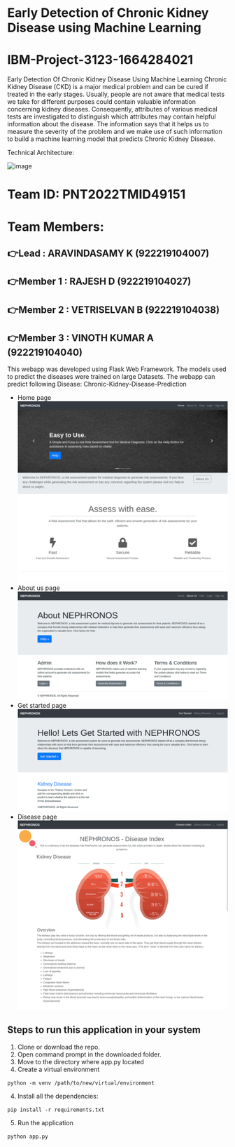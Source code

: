 # Early Detection of Chronic Kidney Disease using Machine Learning
# IBM-Project-3123-1664284021
Early Detection Of Chronic Kidney Disease Using Machine Learning
Chronic Kidney Disease (CKD) is a major medical problem and can be cured if treated in the early stages. Usually, people are not aware that medical tests we take for different purposes could contain valuable information concerning kidney diseases. Consequently, attributes of various medical tests are investigated to distinguish which attributes may contain helpful information about the disease. The information says that it helps us to measure the severity of the problem and we make use of such information to build a machine learning model that predicts Chronic Kidney Disease.

Technical Architecture:

![image](https://user-images.githubusercontent.com/80167752/192278788-83096ae7-b295-4e0a-a868-d2cc56cf48b9.png)

# Team ID: PNT2022TMID49151
# Team Members:

## 👉Lead : ARAVINDASAMY K (922219104007)
## 👉Member 1 : RAJESH D (922219104027)
## 👉Member 2 : VETRISELVAN B (922219104038)
## 👉Member 3 : VINOTH KUMAR A (922219104040)

This webapp was developed using Flask Web Framework. The models used to predict the diseases were trained on large Datasets. The webapp can predict following Disease: Chronic-Kidney-Disease-Prediction

- Home page
![image](https://github.com/IBM-EPBL/IBM-Project-3123-1664284021/blob/main/Final%20Deliverables/Images/Home.png?raw=true)
- About us page
![image](https://github.com/IBM-EPBL/IBM-Project-3123-1664284021/blob/main/Final%20Deliverables/Images/About%20Us.png?raw=true)
- Get started page
![image](https://github.com/IBM-EPBL/IBM-Project-3123-1664284021/blob/main/Final%20Deliverables/Images/GetStarted.png?raw=true)
- Disease page
![image](https://github.com/IBM-EPBL/IBM-Project-3123-1664284021/blob/main/Final%20Deliverables/Images/Disease-Index.png?raw=true)


## Steps to run this application in your system

1. Clone or download the repo.
2. Open command prompt in the downloaded folder.
3. Move to the directory where app.py located
4. Create a virtual environment

```
python -m venv /path/to/new/virtual/environment
```

4. Install all the dependencies:

```
pip install -r requirements.txt
```

5. Run the application

```
python app.py
```


